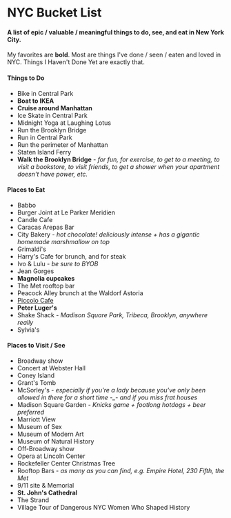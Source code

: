 NYC Bucket List
===============

#### A list of epic / valuable / meaningful things to do, see, and eat in New York City. 
 My favorites are **bold**.
 Most are things I've done / seen / eaten and loved in NYC.
 Things I Haven't Done Yet are exactly that.

#### Things to Do
* Bike in Central Park
* **Boat to IKEA**
* **Cruise around Manhattan**
* Ice Skate in Central Park
* Midnight Yoga at Laughing Lotus
* Run the Brooklyn Bridge
* Run in Central Park
* Run the perimeter of Manhattan
* Staten Island Ferry
* **Walk the Brooklyn Bridge** - *for fun, for exercise, to get to a meeting, to visit a bookstore, to visit friends, to get a shower when your apartment doesn't have power, etc.*


#### Places to Eat
* Babbo
* Burger Joint at Le Parker Meridien
* Candle Cafe
* Caracas Arepas Bar
* City Bakery - *hot chocolate! deliciously intense + has a gigantic homemade marshmallow on top*
* Grimaldi's
* Harry's Cafe for brunch, and for steak
* Ivo & Lulu - *be sure to BYOB*
* Jean Gorges
* **Magnolia cupcakes**
* The Met rooftop bar
* Peacock Alley brunch at the Waldorf Astoria
* [Piccolo Cafe](https://maps.google.com/maps?ie=UTF8&q=piccolo+cafe+nyc&fb=1&gl=us&hq=piccolo+cafe&hnear=New+York&ll=40.781126,-73.979702&spn=0.021512,0.034418&t=m&z=15&vpsrc=6&iwloc=A&cid=1604084248066309408)
* **Peter Luger's**
* Shake Shack - *Madison Square Park, Tribeca, Brooklyn, anywhere really*
* Sylvia's


#### Places to Visit / See
* Broadway show
* Concert at Webster Hall
* Coney Island
* Grant's Tomb
* McSorley's - *especially if you're a lady because you've only been allowed in there for a short time -_- and if you miss frat houses*
* Madison Square Garden - *Knicks game + footlong hotdogs + beer preferred*
* Marriott View
* Museum of Sex
* Museum of Modern Art
* Museum of Natural History
* Off-Broadway show
* Opera at Lincoln Center
* Rockefeller Center Christmas Tree
* Rooftop Bars - *as many as you can find, e.g. Empire Hotel, 230 Fifth, the Met*
* 9/11 site & Memorial
* **St. John's Cathedral**
* The Strand
* Village Tour of Dangerous NYC Women Who Shaped History
